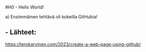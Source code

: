 #H0 - Hello World!

a) Ensimmäinen tehtävä oli kokeilla GitHubia!

## - Lähteet:
https://terokarvinen.com/2023/create-a-web-page-using-github/
